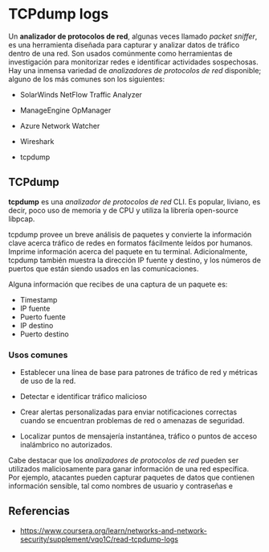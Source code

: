 # TCPdump logs

Un **analizador de protocolos de red**, algunas veces llamado _packet sniffer_,
es una herramienta diseñada para capturar y analizar datos de tráfico dentro de
una red. Son usados comúnmente como herramientas de investigación para
monitorizar redes e identificar actividades sospechosas. Hay una inmensa
variedad de _analizadores de protocolos de red_ disponible; alguno de los más
comunes son los siguientes:

- SolarWinds NetFlow Traffic Analyzer

- ManageEngine OpManager

- Azure Network Watcher

- Wireshark

- tcpdump

## TCPdump

**tcpdump** es una _analizador de protocolos de red_ CLI. Es popular, liviano,
es decir, poco uso de memoria y de CPU y utiliza la librería open-source
libpcap.

tcpdump provee un breve análisis de paquetes y convierte la información clave
acerca tráfico de redes en formatos fácilmente leídos por humanos. Imprime
información acerca del paquete en tu terminal. Adicionalmente, tcpdump también
muestra la dirección IP fuente y destino, y los números de puertos que están
siendo usados en las comunicaciones.

Alguna información que recibes de una captura de un paquete es:

- Timestamp
- IP fuente
- Puerto fuente
- IP destino
- Puerto destino

### Usos comunes

- Establecer una línea de base para patrones de tráfico de red y métricas de uso
  de la red.

- Detectar e identificar tráfico malicioso

- Crear alertas personalizadas para enviar notificaciones correctas cuando se
  encuentran problemas de red o amenazas de seguridad.

- Localizar puntos de mensajería instantánea, tráfico o puntos de acceso
  inalámbrico no autorizados.

Cabe destacar que los _analizadores de protocolos de red_ pueden ser utilizados
maliciosamente para ganar información de una red específica. Por ejemplo,
atacantes pueden capturar paquetes de datos que contienen información sensible,
tal como nombres de usuario y contraseñas e

## Referencias

- <https://www.coursera.org/learn/networks-and-network-security/supplement/vqo1C/read-tcpdump-logs>
